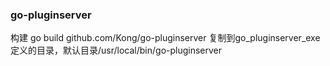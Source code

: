 ### go-pluginserver

构建
go build github.com/Kong/go-pluginserver
复制到go_pluginserver_exe定义的目录，默认目录/usr/local/bin/go-pluginserver